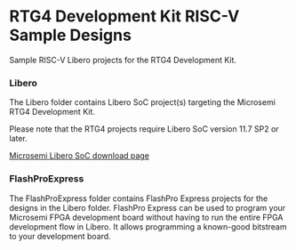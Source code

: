 # RTG4 Development Kit RISC-V Sample Designs
Sample RISC-V Libero projects for the RTG4 Development Kit.

### Libero
The Libero folder contains Libero SoC project(s) targeting the Microsemi RTG4 Development Kit.

Please note that the RTG4 projects require Libero SoC version 11.7 SP2 or later.

[Microsemi Libero SoC download page](http://www.microsemi.com/products/fpga-soc/design-resources/design-software/libero-soc#downloads)

### FlashProExpress
The FlashProExpress folder contains FlashPro Express projects for the designs in the Libero folder.
FlashPro Express can be used to program your Microsemi FPGA development board without having to run the entire FPGA development flow in Libero. It allows programming a known-good bitstream to your development board.



